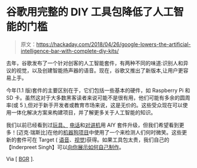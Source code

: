 # 谷歌用完整的 DIY 工具包降低了人工智能的门槛

> 原文：<https://hackaday.com/2018/04/26/google-lowers-the-artificial-intelligence-bar-with-complete-diy-kits/>

去年，谷歌发布了一个针对创客的人工智能套件，有两种不同的味道:识别人和异议的视觉，以及创建智能扬声器的语音。现在，谷歌又推出了新版本,让用户更容易上手。

今年(1.1 版)套件的主要区别在于，它们包括一些基本的硬件，如 Raspberry Pi 和 SD 卡。虽然这对于大多数黑客读者来说可能不是很有用，他们可能有多余的圆周率(或 5 ),但对于新手开发者或教育市场来说，这是无价的。这些受众现在可以使用一体化解决方案来构建项目，并了解更多关于人工智能的知识。

我们以前已经看到过[玩具、](https://hackaday.com/2017/12/04/classic-tomy-toy-gets-aiy-makover/) [电话](https://hackaday.com/2017/09/28/classic-british-phone-gets-a-google-makeover/)和[对讲机](https://hackaday.com/2017/07/20/old-intercom-gets-googled-with-raspberry-pi-and-aiy-hat/)用 AIY 套件升级，但我们希望看到更多！[迈克·瑞斯比]在他的[机器狗项目](https://hackaday.io/project/52956-mikes-robot-dog)中使用了一个来检测人们何时微笑。这些更新的套件可在 Target ( [语音](https://www.target.com/p/google-voice-kit-aiy/-/A-53416295)、[视觉](https://www.target.com/p/google-vision-kit-aiy/-/A-53417081))获得。如果工具包太贵，我们自己的【Inderpreet Singh】可以[向你展示如何自己制作](https://hackaday.com/2017/05/30/diy-google-aiy/)。

Via [ [BGR](http://bgr.com/2018/04/17/google-diy-ai-kits-vision-kit-voice-kit-aiy/) ].